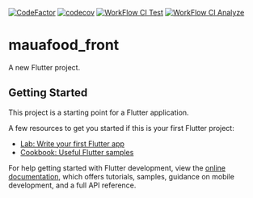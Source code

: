 [![CodeFactor](https://www.codefactor.io/repository/github/maua-dev/mauafood_front/badge)](https://www.codefactor.io/repository/github/maua-dev/mauafood_front)
[![codecov](https://codecov.io/gh/Maua-Dev/mauafood_front/branch/develop/graph/badge.svg?token=GR7SIIK1QU)](https://codecov.io/gh/Maua-Dev/mauafood_front)
[![WorkFlow CI Test](https://github.com/Maua-Dev/mauafood_front/actions/workflows/flutter_CI.yml/badge.svg)](https://github.com/Maua-Dev/mauafood_front/actions/workflows/flutter_CI.yml)
[![WorkFlow CI Analyze](https://github.com/Maua-Dev/mauafood_front/actions/workflows/flutter_CI_analyze.yml/badge.svg)](https://github.com/Maua-Dev/mauafood_front/actions/workflows/flutter_CI_analyze.yml)
# mauafood_front

A new Flutter project.

## Getting Started

This project is a starting point for a Flutter application.

A few resources to get you started if this is your first Flutter project:

- [Lab: Write your first Flutter app](https://docs.flutter.dev/get-started/codelab)
- [Cookbook: Useful Flutter samples](https://docs.flutter.dev/cookbook)

For help getting started with Flutter development, view the
[online documentation](https://docs.flutter.dev/), which offers tutorials,
samples, guidance on mobile development, and a full API reference.

